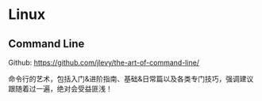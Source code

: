 # Linux

## Command Line

Github: <https://github.com/jlevy/the-art-of-command-line/>

命令行的艺术，包括入门&进阶指南、基础&日常篇以及各类专门技巧，强调建议跟随着过一遍，绝对会受益匪浅！


